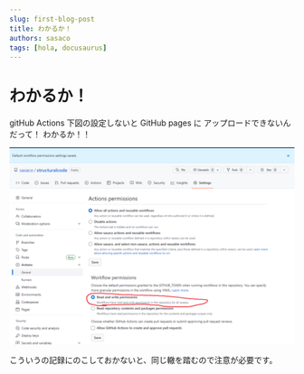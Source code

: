 ```yaml
---
slug: first-blog-post
title: わかるか！
authors: sasaco
tags: [hola, docusaurus]
---
```


# わかるか！
gitHub Actions 下図の設定しないと GitHub pages に アップロードできないんだって！
わかるか！！

![](./assets/Pasted%20image%2020230521211043.png)

こういうの記録にのこしておかないと、同じ轍を踏むので注意が必要です。